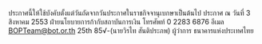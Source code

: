 ประกาศนี้ให้ใช้บังคับตั้งแต่วันถัดจากวันประกาศในราชกิจจานุเบกษาเป็นต้นไป
ประกาศ ณ วันที่ 3 สิงหาคม 2553
ฝ่ายนโยบายการก้ากับสถาบันการเงิน
โทรศัพท์ 0 2283 6876
อีเมล BOPTeam@bot.or.th
25th 85√-(นายวิรไท สันติประภพ)
ผู้ว่าการ
ธนาคารแห่งประเทศไทย
